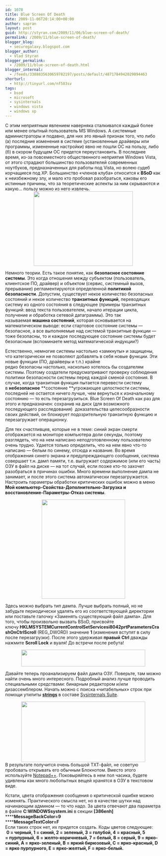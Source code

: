 ```yaml
---
id: 1078
title: Blue Screen Of Death
date: 2009-11-06T20:14:00+00:00
author: sapran
layout: post
guid: http://styran.com/2009/11/06/blue-screen-of-death/
permalink: /2009/11/blue-screen-of-death/
blogger_blog:
  - securegalaxy.blogspot.com
blogger_author:
  - Vlad Styran
blogger_permalink:
  - /2009/11/blue-screen-of-death.html
blogger_internal:
  - /feeds/3388835630659782197/posts/default/4871784942029094463
shorturl:
  - http://tinyurl.com/nf583sv
tags:
  - bsod
  - microsoft
  - sysinternals
  - windows vista
  - windows xp
---
```

<div style="clear: both; text-align: auto;">
  С этим неприятным явлением наверняка сталкивался каждый более или менее опытный пользователь MS Windows. А системные администраторы и подавно, для них это явный признак того, что либо (а) последние изменения в системе (установленные драйверы или программы, измененные настройки) явно не пошли ОС на пользу, либо (б) в скором будущем ОС придется&nbsp;переустановить. В последнее время, из-за повсеместного&nbsp;общественного&nbsp;неприятия Windows Vista, от этого страдают большинство пользователей современных ноутбуков, предназначенных для работы под Vista, но волею судеб корчащиеся под XP. Большинство &#171;членов клуба&#187; относится к <b>BSoD </b>как к неизбежному злу, и мало кто пробовал разобраться, каковы его истинные причины, что за теоретические аспекты за ним скрываются и какую&#8230; пользу можно из него извлечь.
</div>

<div style="clear: both; text-align: center;">
  <a href="http://jmobley123.files.wordpress.com/2008/10/blue-screen-of-death1.jpg" style="margin-left: 1em; margin-right: 1em;"><img border="0" height="240" src="http://jmobley123.files.wordpress.com/2008/10/blue-screen-of-death1.jpg" width="320" /></a>
</div>

Немного теории. Есть такое понятие, как **безопасное состояние системы**. Это когда отношения между субъектом (пользователь, клиентское ПО, драйвер) и объектом (сервис, системный вызов, прерывание) регламентируются определенной **политикой безопасности**. Допустим, существует некое количество безопасных состояний и некое количество&nbsp;**транзитных функций**, переводящих систему из одного состояния в следующее (примеры транзитных функций: ввод текста пользователем, начало итерации цикла, получение и обработка сетевой датаграммы). Это так называемая&nbsp;**машина состояний**, которая основывается на математическом выводе: если стартовое состояние системы &#8212; безопасное, а все выполняемые над системой транзитные функции &#8212; тоже безопасны, то и каждое последующее состояние системы будет безопасным (вспоминаете метод математической индукции?)

Естественно, немногие системы настолько &#171;замкнуты&#187; и защищены, что категорически не позволяют добавлять в себя новые функции. Эти новые функции (ПО, драйверы и т.п.) крайне редко&nbsp;безопасны&nbsp;настолько, насколько хотелось бы создателям системы. Поэтому создатели предусматривают проверку соблюдения политики безопасности системы перед каждой сменой состояния. В случае, когда транзитная функция пытается перевести систему в&nbsp;**небезопасное**&nbsp;**состояние&nbsp;**угрожающее целостности системы, последней не остается&nbsp;ничего лучше, чем вернуться к изначальному состоянию &#8212; то есть перезагрузиться. Blue Screen Of Death как раз для этого и предназначен: сохранив на диск (для возможного последующего расследования) &nbsp;доказательства целесообразности своих действий, он блокирует подозрительную транзитную функцию и перезагружает операционку. 

<div style="clear: both; text-align: auto;">
</div>

Для тех счастливцев, которые не в теме: синий экран смерти отображается на мониторе компьютера доли секунды, поэтому разглядеть, что на нем написано неподготовленному пользователю очень трудно. Удается только определить, что на нем явно что-то написано &#8212; белым по синему, отсюда и название. Во время отображения синего экрана и предупреждающего сообщения, система совершает т.н. дамп памяти, т.е. выгружает содержимое (или его часть) ОЗУ в файл на диске &#8212; на тот случай, если позже кто-то захочет разобраться в причинах ошибки. Много времени выполнение дампа не занимает, и после этого система автоматически перезагружается. Настроить параметры обработки&nbsp;критических&nbsp;ошибок можно в меню **Мой компьютер-Свойства-Дополнительно-Загрузка и восстановление-Параметры-Отказ системы**.

<div style="clear: both; text-align: center;">
  <a href="http://dl.dropbox.com/u/198252/bsod_settings.JPG" style="margin-left: 1em; margin-right: 1em;"><img border="0" height="320" src="http://dl.dropbox.com/u/198252/bsod_settings.JPG" width="269" /></a>
</div>

Здесь можно выбрать тип дампа. Лучше выбрать полный, но не забудьте периодически удалять его из&nbsp;соответствующей&nbsp;директории или поставьте галочку &#171;Заменять&nbsp;существующий&nbsp;файл дампа&#187;.&nbsp;Для того, чтобы произвольно вызвать BSoD, присвойте ключу&nbsp;**HKLMSYSTEMCurrentControlSetServicesi8042prtParametersCrashOnCtrlScroll** (REG_DWORD) значение **1&nbsp;**(изменения вступят в силу после перезагрузки). После этого удерживая **правый**&nbsp;**Ctrl** дважды нажмите **Scroll Lock** и вуаля! До встречи после ребута!

<div style="clear: both; text-align: center;">
  <a href="http://dl.dropbox.com/u/198252/crashonctrlscroll.JPG" style="margin-left: 1em; margin-right: 1em;"><img border="0" height="54" src="http://dl.dropbox.com/u/198252/crashonctrlscroll.JPG" width="400" /></a>
</div>

Давайте теперь проанализируем файл дампа ОЗУ. Поверьте, там можно найти очень много интересного. Подробный анализ лучше проводить специальными средствами: бинарным редактором и/или дизассемблером. Начать можно с поиска &#171;читабельных&#187; строк при помощи утилиты [**strings**](http://live.sysinternals.com/strings.exe)&nbsp;в составе [Sysinternals Suite](http://technet.microsoft.com/en-us/sysinternals/bb842062.aspx).

<div style="clear: both; text-align: center;">
  <a href="http://dl.dropbox.com/u/198252/cmd.JPG" style="margin-left: 1em; margin-right: 1em;"><img border="0" height="195" src="http://dl.dropbox.com/u/198252/cmd.JPG" width="400" /></a>
</div>

<div style="clear: both; text-align: center;">
</div>

<div style="clear: both; text-align: left;">
  В результате получится очень большой ТХТ-файл, не советую пробовать открывать его обычным Блокнотом. Вместо этого используйте <a href="http://notepad-plus.sourceforge.net/ru/site.htm">Notepad++</a>. Поковыряйтесь в нем пол часика, будете удивлены как много любопытных вещей хранятся в ОЗУ в текстовом виде.
</div>

Кстати, цвета отображения сообщения о критической ошибке можно изменять. Практического смысла нет, но в качестве шутки над начинающим админом &#8212; то что надо. За цвета отвечают два параметра в файле **C:WINDOWSsystem.ini** в секции&nbsp;**[386enh]**  
******MessageBackColor=9**  
******MessageTextColor=F**  
Если таких строк нет, их придется создать.&nbsp;Коды цветов следующие: &nbsp;**0&nbsp;= черный, 1 =&nbsp;<span style="font-weight: normal;"><b>синий<span style="font-weight: normal;"><b>, 2 = зеленый, 3 = голубой, 4 = красный, 5 =&nbsp;<span style="font-weight: normal;"><b><span style="font-weight: normal;"><b><span style="font-weight: normal;"><b>пурпурный,&nbsp;<span style="font-weight: normal;"><b><span style="font-weight: normal;"><b><span style="font-weight: normal;"><b>6 = желто-коричневый, 7 = белый, 8 =&nbsp;<span style="font-weight: normal;"><b><span style="font-weight: normal;"><b><span style="font-weight: normal;"><b><span style="font-weight: normal;"><b><span style="font-weight: normal;"><b><span style="font-weight: normal;"><b><span style="font-weight: normal;"><b><span style="font-weight: normal;"><b><span style="font-weight: normal;"><b>серый,<span style="font-weight: normal;"><b><span style="font-weight: normal;"><b><span style="font-weight: normal;"><b><span style="font-weight: normal;"><b><span style="font-weight: normal;"><b><span style="font-weight: normal;"><b><span style="font-weight: normal;"><b><span style="font-weight: normal;"><b><span style="font-weight: normal;"><b>&nbsp;9 = ярко-синий, A =&nbsp;<span style="font-weight: normal;"><b><span style="font-weight: normal;"><b><span style="font-weight: normal;"><b><span style="font-weight: normal;"><b><span style="font-weight: normal;"><b><span style="font-weight: normal;"><b><span style="font-weight: normal;"><b><span style="font-weight: normal;"><b><span style="font-weight: normal;"><b><span style="font-weight: normal;"><b><span style="font-weight: normal;"><b><span style="font-weight: normal;"><b><span style="font-weight: normal;"><b><span style="font-weight: normal;"><b><span style="font-weight: normal;"><b><span style="font-weight: normal;"><b><span style="font-weight: normal;"><b><span style="font-weight: normal;"><b><span style="font-weight: normal;"><b><span style="font-weight: normal;"><b><span style="font-weight: normal;"><b><span style="font-weight: normal;"><b><span style="font-weight: normal;"><b><span style="font-weight: normal;"><b><span style="font-weight: normal;"><b><span style="font-weight: normal;"><b><span style="font-weight: normal;"><b>ярко-зеленый<span style="font-weight: normal;"><b><span style="font-weight: normal;"><b><span style="font-weight: normal;"><b><span style="font-weight: normal;"><b><span style="font-weight: normal;"><b><span style="font-weight: normal;"><b><span style="font-weight: normal;"><b><span style="font-weight: normal;"><b><span style="font-weight: normal;"><b><span style="font-weight: normal;"><b><span style="font-weight: normal;"><b><span style="font-weight: normal;"><b><span style="font-weight: normal;"><b><span style="font-weight: normal;"><b><span style="font-weight: normal;"><b><span style="font-weight: normal;"><b><span style="font-weight: normal;"><b><span style="font-weight: normal;"><b><span style="font-weight: normal;"><b><span style="font-weight: normal;"><b><span style="font-weight: normal;"><b><span style="font-weight: normal;"><b><span style="font-weight: normal;"><b><span style="font-weight: normal;"><b><span style="font-weight: normal;"><b><span style="font-weight: normal;"><b><span style="font-weight: normal;"><b>, B = яркий бирюзовый, C = ярко-красный, D = ярко пурпурного, E = ярко-желтый, F = ярко-белый.</b></span></b></span></b></span></b></span></b></span></b></span></b></span></b></span></b></span></b></span></b></span></b></span></b></span></b></span></b></span></b></span></b></span></b></span></b></span></b></span></b></span></b></span></b></span></b></span></b></span></b></span></b></span></b></span></b></span></b></span></b></span></b></span></b></span></b></span></b></span></b></span></b></span></b></span></b></span></b></span></b></span></b></span></b></span></b></span></b></span></b></span></b></span></b></span></b></span></b></span></b></span></b></span></b></span></b></span></b></span></b></span></b></span></b></span></b></span></b></span></b></span></b></span></b></span></b></span></b></span></b></span></b></span></b></span></b></span></b></span></b></span></b></span></b></span></b></span></b></span></b></span></b></span></b></span></b></span></b></span>**

<div class="addtoany_share_save_container addtoany_content_bottom">
  <div class="a2a_kit a2a_kit_size_32 addtoany_list a2a_target" id="wpa2a_63">
    <a class="a2a_button_facebook" href="http://www.addtoany.com/add_to/facebook?linkurl=https%3A%2F%2Fblog.styran.com%2F2009%2F11%2Fblue-screen-of-death%2F&linkname=Blue%20Screen%20Of%20Death" title="Facebook" rel="nofollow" target="_blank"></a><a class="a2a_button_twitter" href="http://www.addtoany.com/add_to/twitter?linkurl=https%3A%2F%2Fblog.styran.com%2F2009%2F11%2Fblue-screen-of-death%2F&linkname=Blue%20Screen%20Of%20Death" title="Twitter" rel="nofollow" target="_blank"></a><a class="a2a_button_google_plus" href="http://www.addtoany.com/add_to/google_plus?linkurl=https%3A%2F%2Fblog.styran.com%2F2009%2F11%2Fblue-screen-of-death%2F&linkname=Blue%20Screen%20Of%20Death" title="Google+" rel="nofollow" target="_blank"></a><a class="a2a_button_linkedin" href="http://www.addtoany.com/add_to/linkedin?linkurl=https%3A%2F%2Fblog.styran.com%2F2009%2F11%2Fblue-screen-of-death%2F&linkname=Blue%20Screen%20Of%20Death" title="LinkedIn" rel="nofollow" target="_blank"></a><a class="a2a_dd addtoany_share_save" href="https://www.addtoany.com/share"></a>
  </div>
</div>